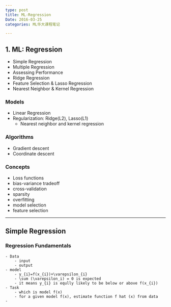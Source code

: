 ```yaml
---
type: post  
title: ML-Regression  
Date: 2016-03-25  
categories: ML华大课程笔记 

---
```


## 1. ML: Regression
- Simple Regression
- Multiple Regression
- Assessing Performance  
- Ridge Regression
- Feature Selection & Lasso Regression 
- Nearest Neighbor & Kernel Regression 

### Models
- Linear Regression
- Regularization: Ridge(L2), Lasso(L1)
	- Nearest neighbor and kernel regression

### Algorithms
- Gradient descent
- Coordinate descent

### Concepts
- Loss functions 
- bias-variance tradeoff 
- cross-validation 
- sparsity  
- overfitting 
- model selection 
- feature selection

	
----
## Simple Regression
### Regression Fundamentals
	- Data
		- input
		- output
	- model
		- y_{i}=f(x_{i})+\varepsilon_{i}
		- \sum (\varepsilon_i) = 0 is expected 
		- it means y_{i} is eqully likely to be below or above f(x_{i})
	- Task
		- which is model f(x)
		- for a given model f(x), estimate function f hat (x) from data 
	- 
